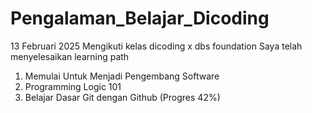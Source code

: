 # Pengalaman_Belajar_Dicoding

13 Februari 2025
Mengikuti kelas dicoding x dbs foundation
Saya telah menyelesaikan learning path
1. Memulai Untuk Menjadi Pengembang Software
2. Programming Logic 101
3. Belajar Dasar Git dengan Github (Progres 42%)
